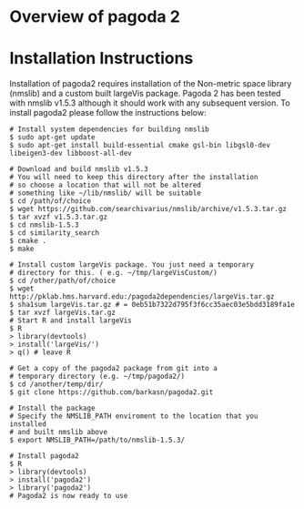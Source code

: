# Overview of pagoda 2

# Installation Instructions

Installation of pagoda2 requires installation of the Non-metric space library (nmslib)
and a custom built largeVis package. Pagoda 2 has been tested with nmslib v1.5.3 although
it should work with any subsequent version. To install pagoda2 please follow the instructions below:

```
# Install system dependencies for building nmslib
$ sudo apt-get update
$ sudo apt-get install build-essential cmake gsl-bin libgsl0-dev libeigen3-dev libboost-all-dev

# Download and build nmslib v1.5.3
# You will need to keep this directory after the installation
# so choose a location that will not be altered
# something like ~/lib/nmslib/ will be suitable
$ cd /path/of/choice
$ wget https://github.com/searchivarius/nmslib/archive/v1.5.3.tar.gz
$ tar xvzf v1.5.3.tar.gz
$ cd nmslib-1.5.3
$ cd similarity_search
$ cmake .
$ make

# Install custom largeVis package. You just need a temporary
# directory for this. ( e.g. ~/tmp/largeVisCustom/)
$ cd /other/path/of/choice
$ wget http://pklab.hms.harvard.edu:/pagoda2dependencies/largeVis.tar.gz
$ sha1sum largeVis.tar.gz # = 0eb51b7322d795f3f6cc35aec03e5bdd3189fa1e
$ tar xvzf largeVis.tar.gz
# Start R and install largeVis
$ R
> library(devtools)
> install('largeVis/')
> q() # leave R

# Get a copy of the pagoda2 package from git into a
# temporary directory (e.g. ~/tmp/pagoda2/)
$ cd /another/temp/dir/
$ git clone https://github.com/barkasn/pagoda2.git

# Install the package
# Specify the NMSLIB_PATH enviroment to the location that you installed
# and built nmslib above
$ export NMSLIB_PATH=/path/to/nmslib-1.5.3/

# Install pagoda2
$ R
> library(devtools)
> install('pagoda2')
> library('pagoda2')
# Pagoda2 is now ready to use

